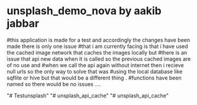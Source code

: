 # unsplash_demo_nova by aakib jabbar

#this application is made for a test and accordingly the changes have been made there is only one issue 
#that i am currently facing is that i have used the cached image network that caches the images locally but
#there is an issue that api new data when it is called so the previous cached images are of no use and 
#when we call the api again without internet then i recieve null urls so the only way to solve that was 
#using the local database like sqflite or hive  but that would be  a different thing .
#functions have been named so there would be no issues .... 

"# Testunsplash" 
"# unsplash_api_cache" 
"# unsplash_api_cache" 
